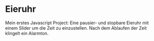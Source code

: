 # Eieruhr

Mein erstes Javascript Project: Eine pausier- und stopbare Eieruhr mit einem Slider um die Zeit zu einzustellen. Nach dem Ablaufen der Zeit klingelt ein Alarmton. 
